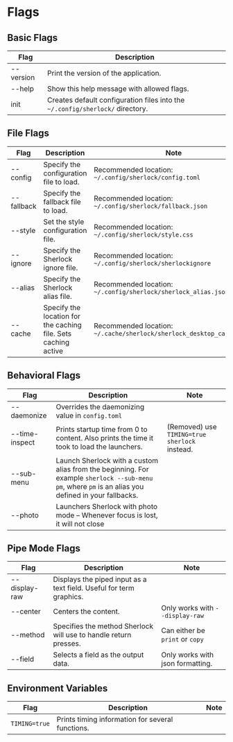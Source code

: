 # Flags

## Basic Flags
| Flag         | Description | 
|--------------|----------------------|
| --version    | Print the version of the application.|
| --help       | Show this help message with allowed flags.                                        | 
| init | Creates default configuration files into the `~/.config/sherlock/` directory.|

## File Flags
| Flag         | Description | Note |
|--------------|----------------------|------------------------------------------------|
| --config     | Specify the configuration file to load. | Recommended location: `~/.config/sherlock/config.toml` |
| --fallback   | Specify the fallback file to load. | Recommended location: `~/.config/sherlock/fallback.json`             |
| --style      | Set the style configuration file. | Recommended location: `~/.config/sherlock/style.css`                 |
| --ignore     | Specify the Sherlock ignore file. | Recommended location: `~/.config/sherlock/sherlockignore`            |
| --alias      | Specify the Sherlock alias file. |Recommended location: `~/.config/sherlock/sherlock_alias.json`       |
| --cache      | Specify the location for the caching file. Sets caching active |Recommended location: `~/.cache/sherlock/sherlock_desktop_cache.json`       |

## Behavioral Flags
| Flag         | Description | Note |
|--------------|----------------------|----------------------------------|
| --daemonize      | Overrides the daemonizing value in `config.toml` | |
| --time-inspect      | Prints startup time from 0 to content. Also prints the time it took to load the launchers.| (Removed) use `TIMING=true sherlock` instead.|
| --sub-menu      | Launch Sherlock with a custom alias from the beginning. For example `sherlock --sub-menu pm`, where `pm` is an alias you defined in your fallbacks.| |
| --photo | Launchers Sherlock with photo mode – Whenever focus is lost, it will not close ||

## Pipe Mode Flags
| Flag         | Description | Note |
|--------------|----------------------|------------------------------------------------|
| --display-raw      | Displays the piped input as a text field. Useful for term graphics. | |
| --center | Centers the content.  | Only works with `--display-raw`|
| --method | Specifies the method Sherlock will use to handle return presses. | Can either be `print` or `copy`|
| --field | Selects a field as the output data.  | Only works with json formatting. |

## Environment Variables
| Flag         | Description | Note |
|--------------|----------------------|------------------------------------------------|
| `TIMING=true` |Prints timing information for several functions. | |
